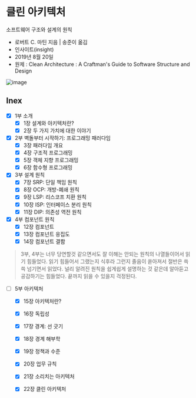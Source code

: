 # 클린 아키텍처 

소프트웨어 구조와 설계의 원칙  

* 로버트 C. 마틴 지음 | 송준이 옮김
* 인사이트(insight)
* 2019년 8월 20일
* 원제 : Clean Architecture : A Craftman's Guide to Software Structure and Design

![image](http://image.yes24.com/goods/77283734/200x0)

## Inex

- [x] 1부 소개
    - [x] 1장 설계와 아키텍처란?
    - [x] 2장 두 가지 가치에 대한 이야기
- [x] 2부 벽돌부터 시작하기: 프로그래밍 패러다임
    - [x] 3장 패러다임 개요
    - [x] 4장 구조적 프로그래밍
    - [x] 5장 객체 지향 프로그래밍
    - [x] 6장 함수형 프로그래밍
- [x] 3부 설계 원칙
    - [x] 7장 SRP: 단일 책임 원칙
    - [x] 8장 OCP: 개방-폐쇄 원칙
    - [x] 9장 LSP: 리스코프 치환 원칙
    - [x] 10장 ISP: 인터페이스 분리 원칙
    - [x] 11장 DIP: 의존성 역전 원칙
- [x] 4부 컴포넌트 원칙
    - [x] 12장 컴포넌트
    - [x] 13장 컴포넌트 응집도
    - [x] 14장 컴포넌트 결함
> 3부, 4부는 너무 당연할것 같으면서도 잘 이해는 안되는 원칙의 나열들이어서 읽기 힘들었다. 읽기 힘들어서 그랬는지 식후라 그런지 졸음이 쏟아져서 절반은 쓱쓱 넘기면서 읽었다. 널리 알려진 원칙을 쉽게쉽게 설명하는 것 같은데 알아듣고 공감하기는 힘들었다. 끝까지 읽을 수 있을지 걱정된다.
- [ ] 5부 아키텍처
    - [x] 15장 아키텍처란?
    - [x] 16장 독립성
    - [x] 17장 경계: 선 긋기
    - [x] 18장 경계 해부학
    - [x] 19장 정책과 수준
    - [x] 20장 업무 규칙
    - [x] 21장 소리치는 아키텍처
    - [x] 22장 클린 아키텍처

